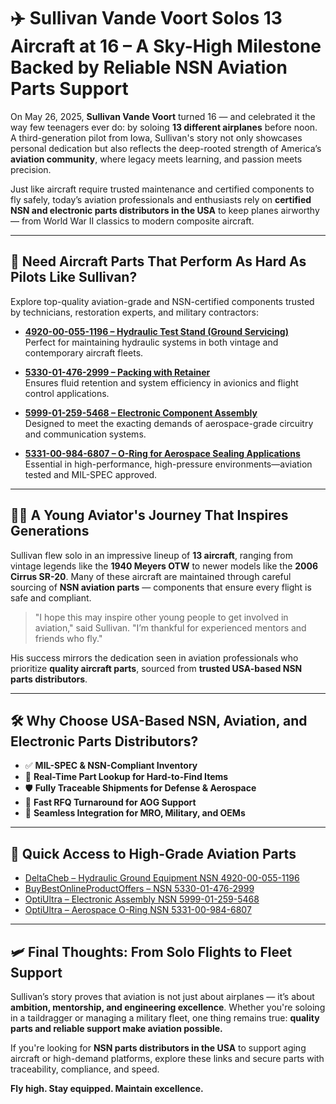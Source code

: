 # ✈️ Sullivan Vande Voort Solos 13 Aircraft at 16 – A Sky-High Milestone Backed by Reliable NSN Aviation Parts Support

On May 26, 2025, **Sullivan Vande Voort** turned 16 — and celebrated it the way few teenagers ever do: by soloing **13 different airplanes** before noon. A third-generation pilot from Iowa, Sullivan's story not only showcases personal dedication but also reflects the deep-rooted strength of America’s **aviation community**, where legacy meets learning, and passion meets precision.

Just like aircraft require trusted maintenance and certified components to fly safely, today’s aviation professionals and enthusiasts rely on **certified NSN and electronic parts distributors in the USA** to keep planes airworthy — from World War II classics to modern composite aircraft.

---

## 🔧 Need Aircraft Parts That Perform As Hard As Pilots Like Sullivan?

Explore top-quality aviation-grade and NSN-certified components trusted by technicians, restoration experts, and military contractors:

- [**4920-00-055-1196 – Hydraulic Test Stand (Ground Servicing)**](https://www.deltacheb.com/4920000551196.html)  
  Perfect for maintaining hydraulic systems in both vintage and contemporary aircraft fleets.

- [**5330-01-476-2999 – Packing with Retainer**](https://www.buybestonlineproductoffers.com/5330014762999.html)  
  Ensures fluid retention and system efficiency in avionics and flight control applications.

- [**5999-01-259-5468 – Electronic Component Assembly**](https://www.optiultra.com/5999012595468.html)  
  Designed to meet the exacting demands of aerospace-grade circuitry and communication systems.

- [**5331-00-984-6807 – O-Ring for Aerospace Sealing Applications**](https://www.optiultra.com/5331009846807.html)  
  Essential in high-performance, high-pressure environments—aviation tested and MIL-SPEC approved.

---

## 👨‍✈️ A Young Aviator's Journey That Inspires Generations

Sullivan flew solo in an impressive lineup of **13 aircraft**, ranging from vintage legends like the **1940 Meyers OTW** to newer models like the **2006 Cirrus SR-20**. Many of these aircraft are maintained through careful sourcing of **NSN aviation parts** — components that ensure every flight is safe and compliant.

> "I hope this may inspire other young people to get involved in aviation," said Sullivan. "I’m thankful for experienced mentors and friends who fly."

His success mirrors the dedication seen in aviation professionals who prioritize **quality aircraft parts**, sourced from **trusted USA-based NSN parts distributors**.

---

## 🛠️ Why Choose USA-Based NSN, Aviation, and Electronic Parts Distributors?

- ✅ **MIL-SPEC & NSN-Compliant Inventory**
- 🔎 **Real-Time Part Lookup for Hard-to-Find Items**
- 🛡️ **Fully Traceable Shipments for Defense & Aerospace**
- 🚚 **Fast RFQ Turnaround for AOG Support**
- 🔗 **Seamless Integration for MRO, Military, and OEMs**

---

## 🔗 Quick Access to High-Grade Aviation Parts

- [DeltaCheb – Hydraulic Ground Equipment NSN 4920-00-055-1196](https://www.deltacheb.com/4920000551196.html)  
- [BuyBestOnlineProductOffers – NSN 5330-01-476-2999](https://www.buybestonlineproductoffers.com/5330014762999.html)  
- [OptiUltra – Electronic Assembly NSN 5999-01-259-5468](https://www.optiultra.com/5999012595468.html)  
- [OptiUltra – Aerospace O-Ring NSN 5331-00-984-6807](https://www.optiultra.com/5331009846807.html)

---

## 🛩️ Final Thoughts: From Solo Flights to Fleet Support

Sullivan’s story proves that aviation is not just about airplanes — it’s about **ambition, mentorship, and engineering excellence**. Whether you're soloing in a taildragger or managing a military fleet, one thing remains true: **quality parts and reliable support make aviation possible.**

If you're looking for **NSN parts distributors in the USA** to support aging aircraft or high-demand platforms, explore these links and secure parts with traceability, compliance, and speed.

**Fly high. Stay equipped. Maintain excellence.**

